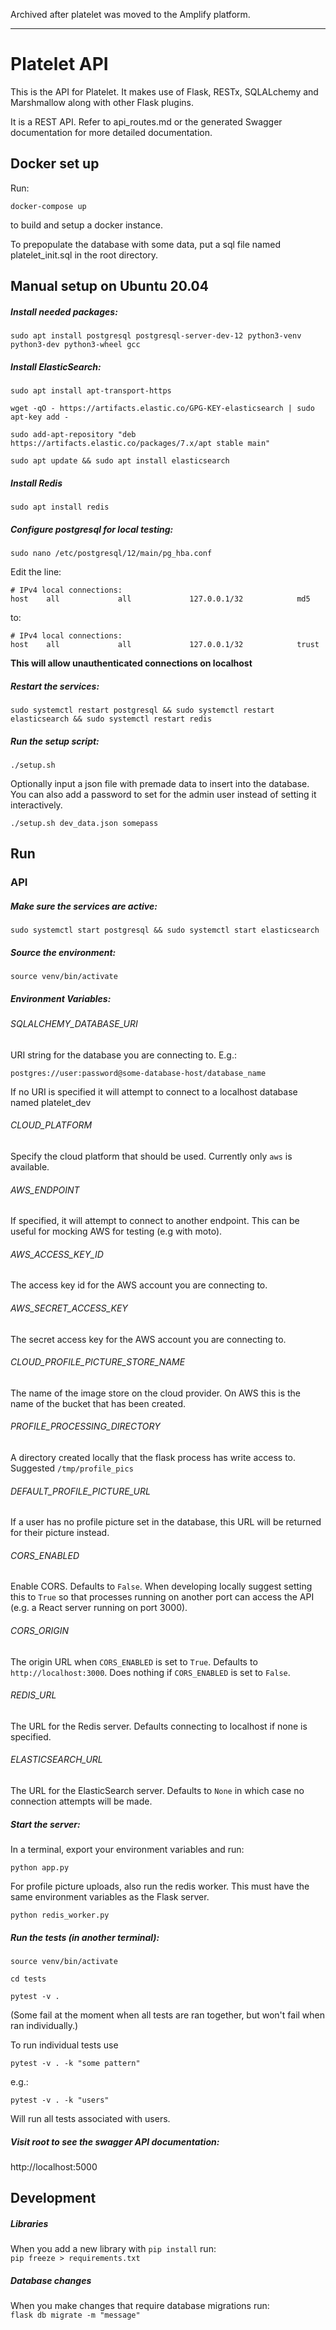Archived after platelet was moved to the Amplify platform.

----

# Platelet API

This is the API for Platelet. It makes use of Flask, RESTx, SQLALchemy and Marshmallow along with other Flask plugins.

It is a REST API. Refer to api_routes.md or the generated Swagger documentation for more detailed documentation.

## Docker set up

Run:

`docker-compose up`

to build and setup a docker instance.

To prepopulate the database with some data, put a sql file named platelet_init.sql in the root directory.

## Manual setup on Ubuntu 20.04
##### Install needed packages:
`sudo apt install postgresql postgresql-server-dev-12 python3-venv python3-dev python3-wheel gcc`

##### Install ElasticSearch:
`sudo apt install apt-transport-https`

`wget -qO - https://artifacts.elastic.co/GPG-KEY-elasticsearch | sudo apt-key add -`

`sudo add-apt-repository "deb https://artifacts.elastic.co/packages/7.x/apt stable main"`

`sudo apt update && sudo apt install elasticsearch`

##### Install Redis

`sudo apt install redis`

##### Configure postgresql for local testing:
`sudo nano /etc/postgresql/12/main/pg_hba.conf`

Edit the line:
```
# IPv4 local connections:
host    all             all             127.0.0.1/32            md5
```
to:
```
# IPv4 local connections:
host    all             all             127.0.0.1/32            trust
```
**This will allow unauthenticated connections on localhost**

##### Restart the services:
`sudo systemctl restart postgresql && sudo systemctl restart elasticsearch && sudo systemctl restart redis`

##### Run the setup script:
`./setup.sh`

Optionally input a json file with premade data to insert into the database. You can also add a password to set for the admin user instead of setting it interactively.

`./setup.sh dev_data.json somepass`

## Run

### API

##### Make sure the services are active:
`sudo systemctl start postgresql && sudo systemctl start elasticsearch`

##### Source the environment:
`source venv/bin/activate`

##### Environment Variables:

###### SQLALCHEMY_DATABASE_URI
URI string for the database you are connecting to. E.g.:

`postgres://user:password@some-database-host/database_name`

If no URI is specified it will attempt to connect to a localhost database named platelet_dev

###### CLOUD_PLATFORM

Specify the cloud platform that should be used. Currently only `aws` is available.

###### AWS_ENDPOINT

If specified, it will attempt to connect to another endpoint. This can be useful for mocking AWS for testing (e.g with moto).

###### AWS_ACCESS_KEY_ID

The access key id for the AWS account you are connecting to.

###### AWS_SECRET_ACCESS_KEY

The secret access key for the AWS account you are connecting to.

###### CLOUD_PROFILE_PICTURE_STORE_NAME

The name of the image store on the cloud provider. On AWS this is the name of the bucket that has been created.

###### PROFILE_PROCESSING_DIRECTORY

A directory created locally that the flask process has write access to. Suggested `/tmp/profile_pics`

###### DEFAULT_PROFILE_PICTURE_URL

If a user has no profile picture set in the database, this URL will be returned for their picture instead.

###### CORS_ENABLED

Enable CORS. Defaults to `False`.
When developing locally suggest setting this to `True` so that processes running on another port can access the API (e.g. a React server running on port 3000).

###### CORS_ORIGIN

The origin URL when `CORS_ENABLED` is set to `True`. Defaults to `http://localhost:3000`. Does nothing if `CORS_ENABLED` is set to `False`.

###### REDIS_URL

The URL for the Redis server. Defaults connecting to localhost if none is specified.

###### ELASTICSEARCH_URL

The URL for the ElasticSearch server. Defaults to `None` in which case no connection attempts will be made.

##### Start the server:

In a terminal, export your environment variables and run:

`python app.py`

For profile picture uploads, also run the redis worker. This must have the same environment variables as the Flask server.

`python redis_worker.py`

##### Run the tests (in another terminal):
`source venv/bin/activate`

`cd tests`

`pytest -v .`

(Some fail at the moment when all tests are ran together, but won't fail when ran individually.)

To run individual tests use

`pytest -v . -k "some pattern"`

e.g.:

`pytest -v . -k "users"`

Will run all tests associated with users.

##### Visit root to see the swagger API documentation:

http://localhost:5000

## Development
##### Libraries

When you add a new library with `pip install` run:  
`pip freeze > requirements.txt`

##### Database changes

When you make changes that require database migrations run:  
`flask db migrate -m "message"`
